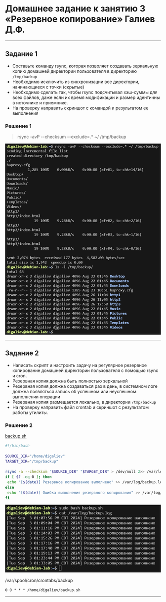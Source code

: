 # Домашнее задание к занятию 3 «Резервное копирование» Галиев Д.Ф.

------

## Задание 1
- Составьте команду rsync, которая позволяет создавать зеркальную копию домашней директории пользователя в директорию `/tmp/backup`
- Необходимо исключить из синхронизации все директории, начинающиеся с точки (скрытые)
- Необходимо сделать так, чтобы rsync подсчитывал хэш-суммы для всех файлов, даже если их время модификации и размер идентичны в источнике и приемнике.
- На проверку направить скриншот с командой и результатом ее выполнения

### Решение 1

>rsync -avP --checksum --exclude=.* ~/ /tmp/backup

![](./img/Rsync_1.png)

---

## Задание 2
- Написать скрипт и настроить задачу на регулярное резервное копирование домашней директории пользователя с помощью rsync и cron.
- Резервная копия должна быть полностью зеркальной
- Резервная копия должна создаваться раз в день, в системном логе должна появляться запись об успешном или неуспешном выполнении операции
- Резервная копия размещается локально, в директории `/tmp/backup`
- На проверку направить файл crontab и скриншот с результатом работы утилиты.

### Решение 2
[backup.sh](./backup.sh)

```bash
#!/bin/bash

SOURCE_DIR="/home/digaliev"
TARGET_DIR="/tmp/backup"

rsync -a --checksum "$SOURCE_DIR" "$TARGET_DIR" > /dev/null 2>> /var/log/backup.log
if [ $? -eq 0 ]; then
 echo "[$(date)] Резервное копирование выполнено" >> /var/log/backup.log
else
 echo "[$(date)] Ошибка выполнения резервного копирования" >> /var/log/backup.log
fi
```
![](./img/Rsync_2.png)

/var/spool/cron/crontabs/backup
```
0 0 * * * /home/digaliev/backup.sh
```

---
